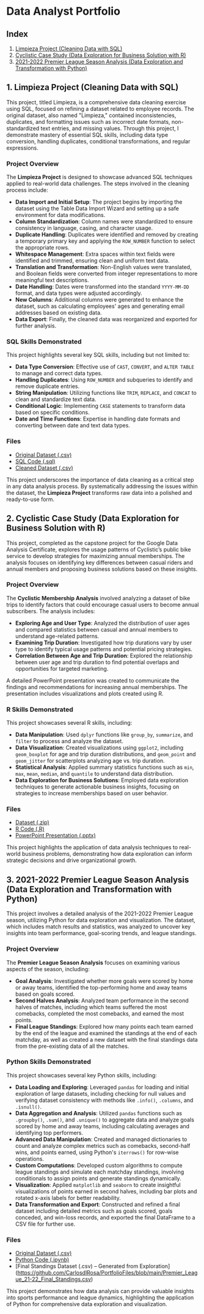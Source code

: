 # Data Analyst Portfolio

## Index

1. [Limpieza Project (Cleaning Data with SQL)](#1-limpieza-project-cleaning-data-with-sql)
2. [Cyclistic Case Study (Data Exploration for Business Solution with R)](#2-cyclistic-case-study-data-exploration-for-business-solution-with-r)
3. [2021-2022 Premier League Season Analysis (Data Exploration and Transformation with Python)](#3-2021-2022-premier-league-season-analysis-data-exploration-and-transformation-with-python)
   
## 1. Limpieza Project (Cleaning Data with SQL)

This project, titled Limpieza, is a comprehensive data cleaning exercise using SQL, focused on refining a dataset related to employee records. The original dataset, also named "Limpieza," contained inconsistencies, duplicates, and formatting issues such as incorrect date formats, non-standardized text entries, and missing values. Through this project, I demonstrate mastery of essential SQL skills, including data type conversion, handling duplicates, conditional transformations, and regular expressions.

### Project Overview

The **Limpieza Project** is designed to showcase advanced SQL techniques applied to real-world data challenges. The steps involved in the cleaning process include:

- **Data Import and Initial Setup**: The project begins by importing the dataset using the Table Data Import Wizard and setting up a safe environment for data modifications.
- **Column Standardization**: Column names were standardized to ensure consistency in language, casing, and character usage.
- **Duplicate Handling**: Duplicates were identified and removed by creating a temporary primary key and applying the `ROW_NUMBER` function to select the appropriate rows.
- **Whitespace Management**: Extra spaces within text fields were identified and trimmed, ensuring clean and uniform text data.
- **Translation and Transformation**: Non-English values were translated, and Boolean fields were converted from integer representations to more meaningful text descriptions.
- **Date Handling**: Dates were transformed into the standard `YYYY-MM-DD` format, and data types were adjusted accordingly.
- **New Columns**: Additional columns were generated to enhance the dataset, such as calculating employees' ages and generating email addresses based on existing data.
- **Data Export**: Finally, the cleaned data was reorganized and exported for further analysis.

### SQL Skills Demonstrated

This project highlights several key SQL skills, including but not limited to:

- **Data Type Conversion**: Effective use of `CAST`, `CONVERT`, and `ALTER TABLE` to manage and correct data types.
- **Handling Duplicates**: Using `ROW_NUMBER` and subqueries to identify and remove duplicate entries.
- **String Manipulation**: Utilizing functions like `TRIM`, `REPLACE`, and `CONCAT` to clean and standardize text data.
- **Conditional Logic**: Implementing `CASE` statements to transform data based on specific conditions.
- **Date and Time Functions**: Expertise in handling date formats and converting between date and text data types.

### Files

- [Original Dataset (.csv)](https://github.com/CarlosdlRosa/PortfolioFiles/blob/main/Limpieza.csv)
- [SQL Code (.sql)](https://github.com/CarlosdlRosa/PortfolioFiles/blob/main/limpieza.sql)
- [Cleaned Dataset (.csv)](https://github.com/CarlosdlRosa/PortfolioFiles/blob/main/new_limpieza.csv)

This project underscores the importance of data cleaning as a critical step in any data analysis process. By systematically addressing the issues within the dataset, the **Limpieza Project** transforms raw data into a polished and ready-to-use form.

## 2. Cyclistic Case Study (Data Exploration for Business Solution with R)

This project, completed as the capstone project for the Google Data Analysis Certificate, explores the usage patterns of Cyclistic’s public bike service to develop strategies for maximizing annual memberships. The analysis focuses on identifying key differences between casual riders and annual members and proposing business solutions based on these insights.

### Project Overview

The **Cyclistic Membership Analysis** involved analyzing a dataset of bike trips to identify factors that could encourage casual users to become annual subscribers. The analysis includes:

- **Exploring Age and User Type**: Analyzed the distribution of user ages and compared statistics between casual and annual members to understand age-related patterns.
- **Examining Trip Duration**: Investigated how trip durations vary by user type to identify typical usage patterns and potential pricing strategies.
- **Correlation Between Age and Trip Duration**: Explored the relationship between user age and trip duration to find potential overlaps and opportunities for targeted marketing.

A detailed PowerPoint presentation was created to communicate the findings and recommendations for increasing annual memberships. The presentation includes visualizations and plots created using R.

### R Skills Demonstrated

This project showcases several R skills, including:

- **Data Manipulation**: Used `dplyr` functions like `group_by`, `summarize`, and `filter` to process and analyze the dataset.
- **Data Visualization**: Created visualizations using `ggplot2`, including `geom_boxplot` for age and trip duration distributions, and `geom_point` and `geom_jitter` for scatterplots analyzing age vs. trip duration.
- **Statistical Analysis**: Applied summary statistics functions such as `min`, `max`, `mean`, `median`, and `quantile` to understand data distribution.
- **Data Exploration for Business Solutions**: Employed data exploration techniques to generate actionable business insights, focusing on strategies to increase memberships based on user behavior.

### Files

- [Dataset (.zip)](https://github.com/CarlosdlRosa/PortfolioFiles/blob/main/Cyclistic_Trips_2019_Q1.zip)
- [R Code (.R)](https://github.com/CarlosdlRosa/PortfolioFiles/blob/main/Cyclistic_Trips_data_exploration.R)
- [PowerPoint Presentation (.pptx)](https://github.com/CarlosdlRosa/PortfolioFiles/blob/main/Cyclistic%20case%20study%20presentation.pptx)

This project highlights the application of data analysis techniques to real-world business problems, demonstrating how data exploration can inform strategic decisions and drive organizational growth.

## 3. 2021-2022 Premier League Season Analysis (Data Exploration and Transformation with Python)

This project involves a detailed analysis of the 2021-2022 Premier League season, utilizing Python for data exploration and visualization. The dataset, which includes match results and statistics, was analyzed to uncover key insights into team performance, goal-scoring trends, and league standings.

### Project Overview

The **Premier League Season Analysis** focuses on examining various aspects of the season, including:

- **Goal Analysis**: Investigated whether more goals were scored by home or away teams, identified the top-performing home and away teams based on goals scored.
- **Second Halves Analysis**: Analyzed team performance in the second halves of matches, including which teams suffered the most comebacks, completed the most comebacks, and earned the most points.
- **Final League Standings**: Explored how many points each team earned by the end of the league and examined the standings at the end of each matchday, as well as created a new dataset with the final standings data from the pre-existing data of all the matches.
  
### Python Skills Demonstrated

This project showcases several key Python skills, including:

- **Data Loading and Exploring**: Leveraged `pandas` for loading and initial exploration of large datasets, including checking for null values and verifying dataset consistency with methods like `.info()`, `.columns`, and `.isnull()`.
- **Data Aggregation and Analysis**: Utilized `pandas` functions such as `.groupby()`, `.sum()`, and `.unique()` to aggregate data and analyze goals scored by home and away teams, including calculating averages and identifying top performers.
- **Advanced Data Manipulation**: Created and managed dictionaries to count and analyze complex metrics such as comebacks, second-half wins, and points earned, using Python's `iterrows()` for row-wise operations.
- **Custom Computations**: Developed custom algorithms to compute league standings and simulate each matchday standings, involving conditionals to assign points and generate standings dynamically.
- **Visualization**: Applied `matplotlib` and `seaborn` to create insightful visualizations of points earned in second halves, including bar plots and rotated x-axis labels for better readability.
- **Data Transformation and Export**: Constructed and refined a final dataset including detailed metrics such as goals scored, goals conceded, and win-loss records, and exported the final DataFrame to a CSV file for further use.

### Files

- [Original Dataset (.csv)](https://github.com/CarlosdlRosa/PortfolioFiles/blob/main/Premier_League_2021-2022_Matches.csv)
- [Python Code (.ipynb)](https://github.com/CarlosdlRosa/PortfolioFiles/blob/main/premier_league%20(english).ipynb)
- [Final Standings Dataset (.csv) – Generated from Exploration] (https://github.com/CarlosdlRosa/PortfolioFiles/blob/main/Premier_League_21-22_Final_Standings.csv)

This project demonstrates how data analysis can provide valuable insights into sports performance and league dynamics, highlighting the application of Python for comprehensive data exploration and visualization.
